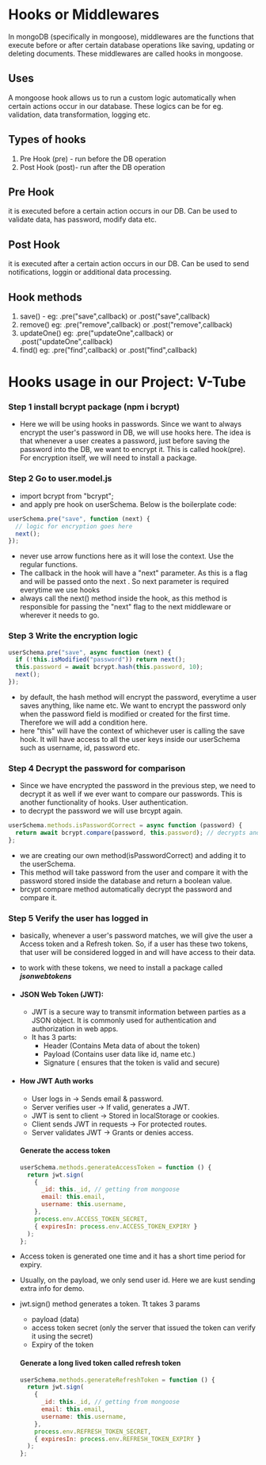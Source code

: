 # Hooks or Middlewares

In mongoDB (specifically in mongoose), middlewares are the functions that execute before or after certain database operations like saving, updating or deleting documents. These middlewares are called hooks in mongoose.

## Uses

A mongoose hook allows us to run a custom logic automatically when certain actions occur in our database.
These logics can be for eg. validation, data transformation, logging etc.

## Types of hooks

1. Pre Hook (pre) - run before the DB operation
2. Post Hook (post)- run after the DB operation

## Pre Hook

it is executed before a certain action occurs in our DB. Can be used to validate data, has password, modify data etc.

## Post Hook

it is executed after a certain action occurs in our DB. Can be used to send notifications, loggin or additional data processing.

## Hook methods

1. save() - eg: .pre("save",callback) or .post("save",callback)
2. remove() eg: .pre("remove",callback) or .post("remove",callback)
3. updateOne() eg: .pre("updateOne",callback) or .post("updateOne",callback)
4. find() eg: .pre("find",callback) or .post("find",callback)

# Hooks usage in our Project: V-Tube

### Step 1 install bcrypt package (npm i bcrypt)

- Here we will be using hooks in passwords. Since we want to always encrypt the user's password in DB, we will use hooks here. The idea is that whenever a user creates a password, just before saving the password into the DB, we want to encrypt it. This is called hook(pre). For encryption itself, we will need to install a package.

### Step 2 Go to user.model.js

- import bcrypt from "bcrypt";
- and apply pre hook on userSchema. Below is the boilerplate code:

```javascript
userSchema.pre("save", function (next) {
  // logic for encryption goes here
  next();
});
```

- never use arrow functions here as it will lose the context. Use the regular functions.
- The callback in the hook will have a "next" parameter. As this is a flag and will be passed onto the next . So next parameter is required everytime we use hooks
- always call the next() method inside the hook, as this method is responsible for passing the "next" flag to the next middleware or wherever it needs to go.

### Step 3 Write the encryption logic

```javascript
userSchema.pre("save", async function (next) {
  if (!this.isModified("password")) return next();
  this.password = await bcrypt.hash(this.password, 10);
  next();
});
```

- by default, the hash method will encrypt the password, everytime a user saves anything, like name etc. We want to encrypt the password only when the password field is modified or created for the first time. Therefore we will add a condition here.
- here "this" will have the context of whichever user is calling the save hook. It will have access to all the user keys inside our userSchema such as username, id, password etc.

### Step 4 Decrypt the password for comparison

- Since we have encrypted the password in the previous step, we need to decrypt it as well if we ever want to compare our passwords. This is another functionality of hooks. User authentication.
- to decrypt the password we will use brcypt again.

```javascript
userSchema.methods.isPasswordCorrect = async function (password) {
  return await bcrypt.compare(password, this.password); // decrypts and compare the passwords and returns a boolean
};
```

- we are creating our own method(isPasswordCorrect) and adding it to the userSchema.
- This method will take password from the user and compare it with the password stored inside the database and return a boolean value.
- brcypt compare method automatically decrypt the password and compare it.

### Step 5 Verify the user has logged in

- basically, whenever a user's password matches, we will give the user a Access token and a Refresh token. So, if a user has these two tokens, that user will be considered logged in and will have access to their data.
- to work with these tokens, we need to install a package called **_jsonwebtokens_**
- #### JSON Web Token (JWT):

  - JWT is a secure way to transmit information between parties as a JSON object. It is commonly used for authentication and authorization in web apps.
  - It has 3 parts:
    - Header (Contains Meta data of about the token)
    - Payload (Contains user data like id, name etc.)
    - Signature ( ensures that the token is valid and secure)

- #### How JWT Auth works

  - User logs in → Sends email & password.
  - Server verifies user → If valid, generates a JWT.
  - JWT is sent to client → Stored in localStorage or cookies.
  - Client sends JWT in requests → For protected routes.
  - Server validates JWT → Grants or denies access.

  #### Generate the access token

  ```javascript
  userSchema.methods.generateAccessToken = function () {
    return jwt.sign(
      {
        _id: this._id, // getting from mongoose
        email: this.email,
        username: this.username,
      },
      process.env.ACCESS_TOKEN_SECRET,
      { expiresIn: process.env.ACCESS_TOKEN_EXPIRY }
    );
  };
  ```

- Access token is generated one time and it has a short time period for expiry.
- Usually, on the payload, we only send user id. Here we are kust sending extra info for demo.
- jwt.sign() method generates a token. Tt takes 3 params

  - payload (data)
  - access token secret (only the server that issued the token can verify it using the secret)
  - Expiry of the token

  #### Generate a long lived token called refresh token

  ```javascript
  userSchema.methods.generateRefreshToken = function () {
    return jwt.sign(
      {
        _id: this._id, // getting from mongoose
        email: this.email,
        username: this.username,
      },
      process.env.REFRESH_TOKEN_SECRET,
      { expiresIn: process.env.REFRESH_TOKEN_EXPIRY }
    );
  };
  ```
